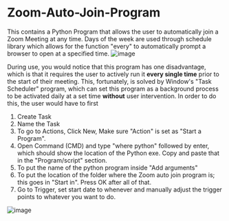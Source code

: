 # Zoom-Auto-Join-Program
This contains a Python Program that allows the user to automatically join a Zoom Meeting at any time. Days of the week are used through schedule library which allows for the function "every" to automatically prompt a browser to open at a specified time.
![image](https://user-images.githubusercontent.com/48869133/181620961-ed88050b-9e03-4b5d-b4cd-19b018c2d58c.png)

During use, you would notice that this program has one disadvantage, which is that it requires the user to actively run it **every single time** prior to the start of their meeting. This, fortunately, is solved by Window's "Task Scheduler" program, which can set this program as a background process to be activated daily at a set time **without** user intervention. In order to do this, the user would have to first 
1. Create Task
2. Name the Task
3. To go to Actions, Click New, Make sure "Action" is set as "Start a Program".
4. Open Command (CMD) and type "where python" followed by enter, which should show the location of the Python exe. Copy and paste that in the "Program/script" section.
5. To put the name of the python program inside "Add arguments"
6. To put the location of the folder where the Zoom auto join program is; this goes in "Start in". Press OK after all of that.
7. Go to Trigger, set start date to whenever and manually adjust the trigger points to whatever you want to do.

![image](https://user-images.githubusercontent.com/48869133/181621118-c2570814-64bf-4edc-8dc7-8b056b584fc7.png)

